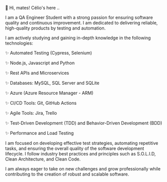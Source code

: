 👋 Hi, mates! Célio's here ..

I am a QA Engineer Student with a strong passion for ensuring software quality and continuous improvement. 
I am dedicated to delivering reliable, high-quality products by testing and automation.

I am actively studying and gaining in-depth knowledge in the following technologies:

✨ Automated Testing (Cypress, Selenium)

✨ Node.js, Javascript and Python

✨ Rest APIs and Microservices

✨ Databases: MySQL, SQL Server and SQLite

✨ Azure (Azure Resource Manager - ARM)

✨ CI/CD Tools: Git,  GitHub Actions

✨ Agile Tools: Jira, Trello

✨ Test-Driven Development (TDD) and Behavior-Driven Development (BDD)

✨ Performance and Load Testing


I am focused on developing effective test strategies, automating repetitive tasks, and ensuring the overall quality of the software development lifecycle. 
I follow industry best practices and principles such as S.O.L.I.D, Clean Architecture, and Clean Code.

I am always eager to take on new challenges and grow professionally while contributing to the creation of robust and scalable software.

<!---
cszpro/cszpro is a ✨ special ✨ repository because its `README.md` (this file) appears on your GitHub profile.
You can click the Preview link to take a look at your changes.
--->
